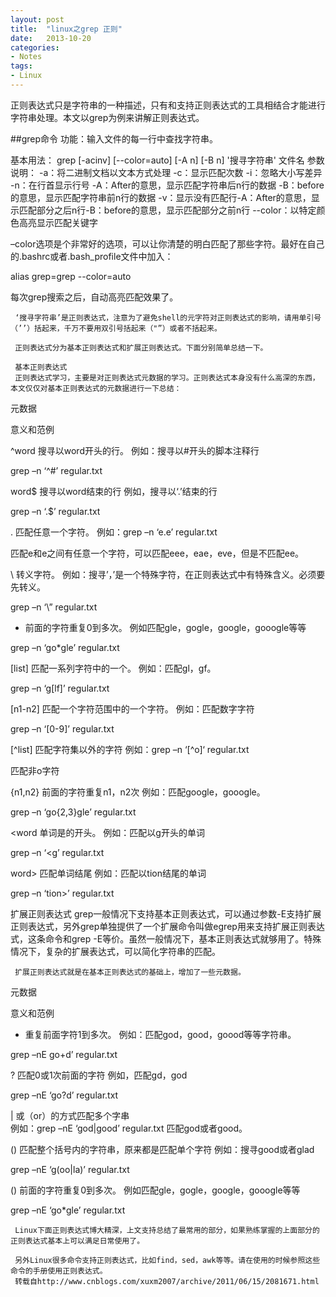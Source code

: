 ```yaml
---
layout: post
title:  "linux之grep 正则"
date:   2013-10-20
categories: 
- Notes 
tags:
- Linux
---
```


   正则表达式只是字符串的一种描述，只有和支持正则表达式的工具相结合才能进行字符串处理。本文以grep为例来讲解正则表达式。
   
   ##grep命令
功能：输入文件的每一行中查找字符串。

基本用法：
   grep [-acinv] [--color=auto] [-A n] [-B n] '搜寻字符串' 文件名
参数说明：
-a：将二进制文档以文本方式处理
-c：显示匹配次数
-i：忽略大小写差异
-n：在行首显示行号
-A：After的意思，显示匹配字符串后n行的数据
-B：before的意思，显示匹配字符串前n行的数据
-v：显示没有匹配行-A：After的意思，显示匹配部分之后n行-B：before的意思，显示匹配部分之前n行
--color：以特定颜色高亮显示匹配关键字
  
  –color选项是个非常好的选项，可以让你清楚的明白匹配了那些字符。最好在自己的.bashrc或者.bash_profile文件中加入：
  
  alias grep=grep --color=auto
  
   每次grep搜索之后，自动高亮匹配效果了。

     ‘搜寻字符串’是正则表达式，注意为了避免shell的元字符对正则表达式的影响，请用单引号（’’）括起来，千万不要用双引号括起来（"”）或者不括起来。

     正则表达式分为基本正则表达式和扩展正则表达式。下面分别简单总结一下。
     
     基本正则表达式
     正则表达式学习，主要是对正则表达式元数据的学习。正则表达式本身没有什么高深的东西，本文仅仅对基本正则表达式的元数据进行一下总结：

元数据

意义和范例

^word	搜寻以word开头的行。
例如：搜寻以#开头的脚本注释行

grep –n ‘^#’ regular.txt


word$	搜寻以word结束的行
例如，搜寻以‘.’结束的行

grep –n ‘.$’ regular.txt


.	匹配任意一个字符。
例如：grep –n ‘e.e’ regular.txt

匹配e和e之间有任意一个字符，可以匹配eee，eae，eve，但是不匹配ee。


\	转义字符。
例如：搜寻’，’是一个特殊字符，在正则表达式中有特殊含义。必须要先转义。

grep –n ‘\” regular.txt


*	前面的字符重复0到多次。
例如匹配gle，gogle，google，gooogle等等

grep –n ‘go*gle’ regular.txt


[list]	匹配一系列字符中的一个。
例如：匹配gl，gf。

grep –n ‘g[lf]’ regular.txt


[n1-n2]	匹配一个字符范围中的一个字符。
例如：匹配数字字符

grep –n ‘[0-9]’ regular.txt


[^list]	匹配字符集以外的字符
例如：grep –n ‘[^o]‘ regular.txt

匹配非o字符


\{n1,n2\}	前面的字符重复n1，n2次
例如：匹配google，gooogle。

grep –n ‘go\{2,3\}gle’ regular.txt


\<word	单词是的开头。
例如：匹配以g开头的单词

grep –n ‘\<g’ regular.txt


word\>	匹配单词结尾
例如：匹配以tion结尾的单词

grep –n ‘tion\>’ regular.txt


扩展正则表达式
     grep一般情况下支持基本正则表达式，可以通过参数-E支持扩展正则表达式，另外grep单独提供了一个扩展命令叫做egrep用来支持扩展正则表达式，这条命令和grep -E等价。虽然一般情况下，基本正则表达式就够用了。特殊情况下，复杂的扩展表达式，可以简化字符串的匹配。

     扩展正则表达式就是在基本正则表达式的基础上，增加了一些元数据。

元数据

意义和范例

+	重复前面字符1到多次。
例如：匹配god，good，goood等等字符串。

grep –nE go+d’ regular.txt


?	匹配0或1次前面的字符
例如，匹配gd，god

grep –nE ‘go?d’ regular.txt


|	或（or）的方式匹配多个字串  
例如：grep –nE ‘god|good’ regular.txt
匹配god或者good。


()	匹配整个括号内的字符串，原来都是匹配单个字符
例如：搜寻good或者glad

grep –nE ‘g(oo|la)’ regular.txt


()	前面的字符重复0到多次。
例如匹配gle，gogle，google，gooogle等等

grep –nE ‘go*gle’ regular.txt


     Linux下面正则表达式博大精深，上文支持总结了最常用的部分，如果熟练掌握的上面部分的正则表达式基本上可以满足日常使用了。

     另外Linux很多命令支持正则表达式，比如find，sed，awk等等。请在使用的时候参照这些命令的手册使用正则表达式。
     转载自http://www.cnblogs.com/xuxm2007/archive/2011/06/15/2081671.html
